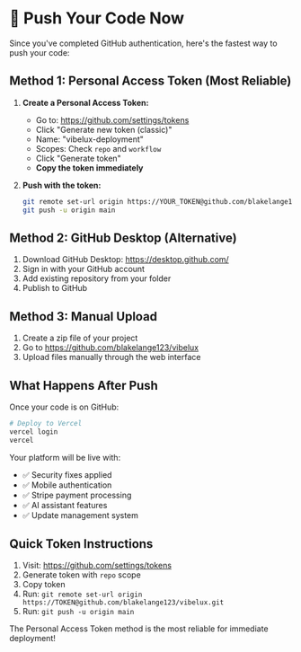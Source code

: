 # 🚀 Push Your Code Now

Since you've completed GitHub authentication, here's the fastest way to push your code:

## Method 1: Personal Access Token (Most Reliable)

1. **Create a Personal Access Token:**
   - Go to: https://github.com/settings/tokens
   - Click "Generate new token (classic)"
   - Name: "vibelux-deployment"
   - Scopes: Check `repo` and `workflow`
   - Click "Generate token"
   - **Copy the token immediately**

2. **Push with the token:**
   ```bash
   git remote set-url origin https://YOUR_TOKEN@github.com/blakelange123/vibelux.git
   git push -u origin main
   ```

## Method 2: GitHub Desktop (Alternative)

1. Download GitHub Desktop: https://desktop.github.com/
2. Sign in with your GitHub account
3. Add existing repository from your folder
4. Publish to GitHub

## Method 3: Manual Upload

1. Create a zip file of your project
2. Go to https://github.com/blakelange123/vibelux
3. Upload files manually through the web interface

## What Happens After Push

Once your code is on GitHub:

```bash
# Deploy to Vercel
vercel login
vercel
```

Your platform will be live with:
- ✅ Security fixes applied
- ✅ Mobile authentication
- ✅ Stripe payment processing
- ✅ AI assistant features
- ✅ Update management system

## Quick Token Instructions

1. Visit: https://github.com/settings/tokens
2. Generate token with `repo` scope
3. Copy token
4. Run: `git remote set-url origin https://TOKEN@github.com/blakelange123/vibelux.git`
5. Run: `git push -u origin main`

The Personal Access Token method is the most reliable for immediate deployment!